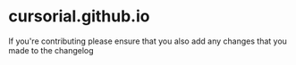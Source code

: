 # cursorial.github.io

If you're contributing please ensure that you also add any changes that you made to the changelog

